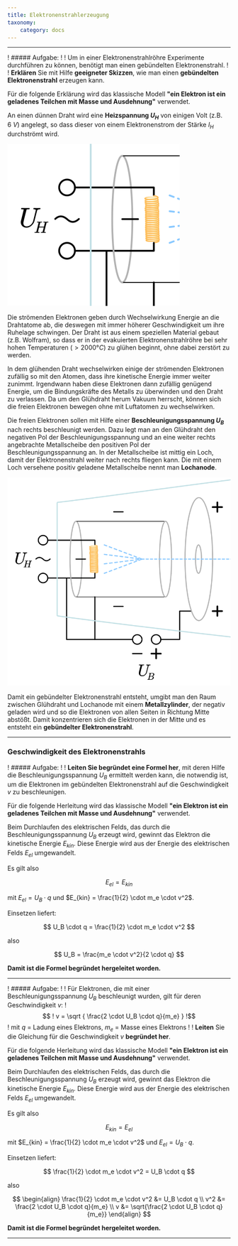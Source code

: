 ```yaml
---
title: Elektronenstrahlerzeugung
taxonomy:
    category: docs
---
```


---

! ##### Aufgabe:
! 
! Um in einer Elektronenstrahlröhre Experimente durchführen zu können, benötigt man einen gebündelten Elektronenstrahl.
!
! **Erklären** Sie mit Hilfe **geeigneter Skizzen**, wie man einen **gebündelten Elektronenstrahl** erzeugen kann.

Für die folgende Erklärung wird das klassische Modell **"ein Elektron ist ein geladenes Teilchen mit Masse und Ausdehnung"** verwendet.

An einen dünnen Draht wird eine **Heizspannung $U_H$** von einigen Volt (z.B. $6 \: V$) angelegt, so dass dieser von einem Elektronenstrom der Stärke $I_H$ durchströmt wird. 

![](efeld_estrahl_01.svg?classes=caption "Abbildung 1")

Die strömenden Elektronen geben durch Wechselwirkung Energie an die Drahtatome ab, die deswegen mit immer höherer Geschwindigkeit um ihre Ruhelage schwingen. Der Draht ist aus einem speziellen Material gebaut (z.B. Wolfram), so dass er in der evakuierten Elektronenstrahlröhre bei sehr hohen Temperaturen ($> 2000 °C$) zu glühen beginnt, ohne dabei zerstört zu werden. 

In dem glühenden Draht wechselwirken einige der strömenden Elektronen zufällig so mit den Atomen, dass ihre kinetische Energie immer weiter zunimmt. Irgendwann haben diese Elektronen dann zufällig genügend Energie, um die Bindungskräfte des Metalls zu überwinden und den Draht zu verlassen. Da um den Glühdraht herum Vakuum herrscht, können sich die freien Elektronen bewegen ohne mit Luftatomen zu wechselwirken. 

Die freien Elektronen sollen mit Hilfe einer **Beschleunigungsspannung $U_B$** nach rechts beschleunigt werden. Dazu legt man an den Glühdraht den negativen Pol der Beschleunigungsspannung und an eine weiter rechts angebrachte Metallscheibe den positiven Pol der Beschleunigungsspannung an. In der Metallscheibe ist mittig ein Loch, damit der Elektronenstrahl weiter nach rechts fliegen kann. Die mit einem Loch versehene positiv geladene Metallscheibe nennt man **Lochanode**.

![](efeld_estrahl_02.svg?classes=caption "Abbildung 2")

Damit ein gebündelter Elektronenstrahl entsteht, umgibt man den Raum zwischen Glühdraht und Lochanode mit einem **Metallzylinder**, der negativ geladen wird und so die Elektronen von allen Seiten in Richtung Mitte abstößt. Damit konzentrieren sich die Elektronen in der Mitte und es entsteht ein **gebündelter Elektronenstrahl**.

---

### Geschwindigkeit des Elektronenstrahls

! ##### Aufgabe:
!
! **Leiten Sie begründet eine Formel her**, mit deren Hilfe die Beschleunigungsspannung $U_B$ ermittelt werden kann, die notwendig ist, um die Elektronen im gebündelten Elektronenstrahl auf die Geschwindigkeit $v$ zu beschleunigen.

Für die folgende Herleitung wird das klassische Modell **"ein Elektron ist ein geladenes Teilchen mit Masse und Ausdehnung"** verwendet.

Beim Durchlaufen des elektrischen Felds, das durch die Beschleunigungsspannung $U_B$ erzeugt wird, gewinnt das Elektron die kinetische Energie $E_{kin}$. Diese Energie wird aus der Energie des elektrischen Felds $E_{el}$ umgewandelt.

Es gilt also 

$$
E_{el} = E_{kin}
$$

mit $E_{el} = U_B \cdot q$ und $E_{kin} = \frac{1}{2} \cdot m_e \cdot v^2$.

Einsetzen liefert:

$$
U_B \cdot q = \frac{1}{2} \cdot m_e \cdot v^2
$$

also

$$
U_B = \frac{m_e \cdot v^2}{2 \cdot q}
$$

**Damit ist die Formel begründet hergeleitet worden.**

---

! ##### Aufgabe:
!
! Für Elektronen, die mit einer Beschleunigungsspannung $U_B$ beschleunigt wurden, gilt für deren Geschwindigkeit $v$:
! $$
! v = \sqrt { \frac{2 \cdot U_B \cdot q}{m_e} }
!$$
! mit $q$ = Ladung eines Elektrons, $m_e$ = Masse eines Elektrons
!
! **Leiten** Sie die Gleichung für die Geschwindigkeit $v$ **begründet her**.

Für die folgende Herleitung wird das klassische Modell **"ein Elektron ist ein geladenes Teilchen mit Masse und Ausdehnung"** verwendet.

Beim Durchlaufen des elektrischen Felds, das durch die Beschleunigungsspannung $U_B$ erzeugt wird, gewinnt das Elektron die kinetische Energie $E_{kin}$. Diese Energie wird aus der Energie des elektrischen Felds $E_{el}$ umgewandelt.

Es gilt also 

$$
E_{kin} = E_{el}
$$

mit $E_{kin} = \frac{1}{2} \cdot m_e \cdot v^2$ und $E_{el} = U_B \cdot q$.

Einsetzen liefert:

$$
\frac{1}{2} \cdot m_e \cdot v^2 = U_B \cdot q 
$$

also

$$
\begin{align}
\frac{1}{2} \cdot m_e \cdot v^2 &= U_B \cdot q \\
v^2 &= \frac{2 \cdot U_B \cdot q}{m_e} \\
v &= \sqrt{\frac{2 \cdot U_B \cdot q}{m_e}}
\end{align}
$$

**Damit ist die Formel begründet hergeleitet worden.**

---